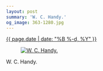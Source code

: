 ```yaml
---
layout: post
summary: 'W. C. Handy.'
og_image: 363-1280.jpg
---
```


<div class="post">
 <time>
  <a href="/363">
   {{ page.date | date: "%B %-d, %Y" }}
  </a>
 </time>
 <a href="/363">
  <figure data-taken="8/19/2014">
   <img alt="W. C. Handy." sizes="(min-width: 700px) 50vw, calc(100vw - 2rem)" src="{{ site.assets_url }}/363-640.jpg" srcset="{{ site.assets_url }}/363-1280.jpg 1280w, {{ site.assets_url }}/363-960.jpg 960w, {{ site.assets_url }}/363-640.jpg 640w, {{ site.assets_url }}/363-320.jpg 320w"/>
  </figure>
 </a>
 <span>
  W. C. Handy.
 </span>
</div>

